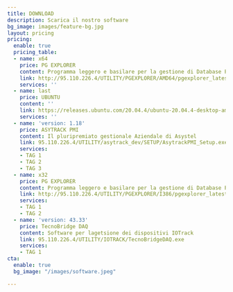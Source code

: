 ```yaml
---
title: DOWNLOAD
description: Scarica il nostro software
bg_image: images/feature-bg.jpg
layout: pricing
pricing:
  enable: true
  pricing_table:
  - name: x64
    price: PG EXPLORER
    content: Programma leggero e basilare per la gestione di Database PostgreSQL
    link: http://95.110.226.4/UTILITY/PGEXPLORER/AMD64/pgexplorer_latest_x64_setup.exe
    services: ''
  - name: last
    price: UBUNTU
    content: ''
    link: https://releases.ubuntu.com/20.04.4/ubuntu-20.04.4-desktop-amd64.iso
    services: ''
  - name: 'version: 1.18'
    price: ASYTRACK PMI
    content: Il pluripremiato gestionale Aziendale di Asystel
    link: 95.110.226.4/UTILITY/asytrack_dev/SETUP/AsytrackPMI_Setup.exe
    services:
    - TAG 1
    - TAG 2
    - TAG 3
  - name: x32
    price: PG EXPLORER
    content: Programma leggero e basilare per la gestione di Database PostgreSQL
    link: http://95.110.226.4/UTILITY/PGEXPLORER/I386/pgexplorer_latest_x86_setup.exe
    services:
    - TAG 1
    - TAG 2
  - name: 'version: 43.33'
    price: TecnoBridge DAQ
    content: Software per lagetsione dei dispositivi IOTrack
    link: 95.110.226.4/UTILITY/IOTRACK/TecnoBridgeDAQ.exe
    services:
    - TAG 1
cta:
  enable: true
  bg_image: "/images/software.jpeg"

---
```

